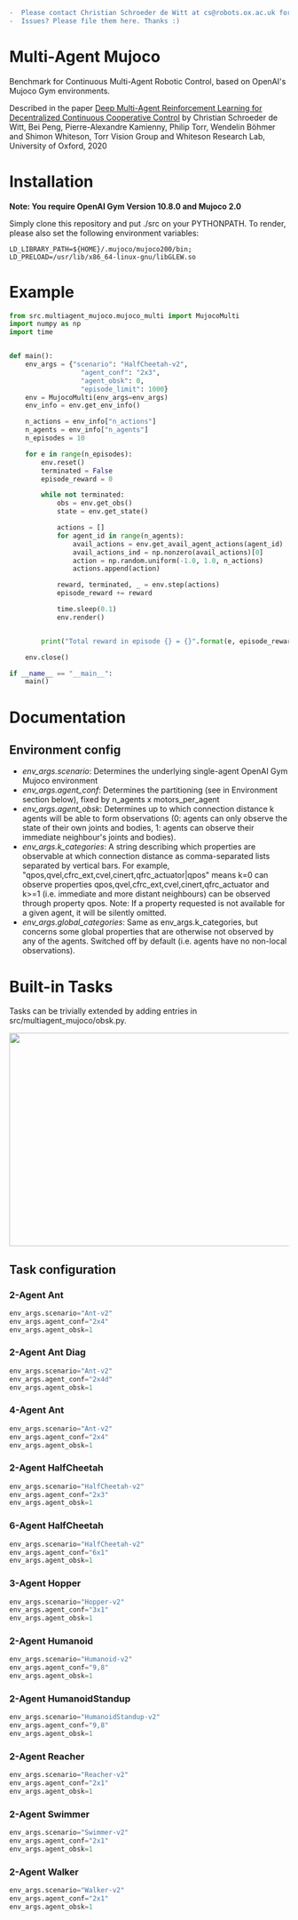 ```diff
-  Please contact Christian Schroeder de Witt at cs@robots.ox.ac.uk for any questions
-  Issues? Please file them here. Thanks :)
```

# Multi-Agent Mujoco
Benchmark for Continuous Multi-Agent Robotic Control, based on OpenAI's Mujoco Gym environments.

Described in the paper [Deep Multi-Agent Reinforcement Learning for Decentralized Continuous Cooperative Control](https://arxiv.org/abs/2003.06709) by Christian Schroeder de Witt, Bei Peng, Pierre-Alexandre Kamienny, Philip Torr, Wendelin Böhmer and Shimon Whiteson, Torr Vision Group and Whiteson Research Lab, University of Oxford, 2020

# Installation

**Note: You require OpenAI Gym Version 10.8.0 and Mujoco 2.0**

Simply clone this repository and put ./src on your PYTHONPATH.
To render, please also set the following environment variables:

```
LD_LIBRARY_PATH=${HOME}/.mujoco/mujoco200/bin;
LD_PRELOAD=/usr/lib/x86_64-linux-gnu/libGLEW.so
```

# Example

```python
from src.multiagent_mujoco.mujoco_multi import MujocoMulti
import numpy as np
import time


def main():
    env_args = {"scenario": "HalfCheetah-v2",
                  "agent_conf": "2x3",
                  "agent_obsk": 0,
                  "episode_limit": 1000}
    env = MujocoMulti(env_args=env_args)
    env_info = env.get_env_info()

    n_actions = env_info["n_actions"]
    n_agents = env_info["n_agents"]
    n_episodes = 10

    for e in range(n_episodes):
        env.reset()
        terminated = False
        episode_reward = 0

        while not terminated:
            obs = env.get_obs()
            state = env.get_state()

            actions = []
            for agent_id in range(n_agents):
                avail_actions = env.get_avail_agent_actions(agent_id)
                avail_actions_ind = np.nonzero(avail_actions)[0]
                action = np.random.uniform(-1.0, 1.0, n_actions)
                actions.append(action)

            reward, terminated, _ = env.step(actions)
            episode_reward += reward

            time.sleep(0.1)
            env.render()


        print("Total reward in episode {} = {}".format(e, episode_reward))

    env.close()

if __name__ == "__main__":
    main()
```

# Documentation

## Environment config

* *env_args.scenario*: Determines the underlying single-agent OpenAI Gym Mujoco environment
* *env_args.agent_conf*: Determines the partitioning (see in Environment section below), fixed by n_agents x motors_per_agent
* *env_args.agent_obsk*: Determines up to which connection distance k agents will be able to form observations (0: agents can only observe the state of their own joints and bodies, 1: agents can observe their immediate neighbour's joints and bodies).
* *env_args.k_categories*: A string describing which properties are observable at which connection distance as comma-separated lists separated by vertical bars. For example, "qpos,qvel,cfrc_ext,cvel,cinert,qfrc_actuator|qpos" means k=0 can observe properties qpos,qvel,cfrc_ext,cvel,cinert,qfrc_actuator and k>=1 (i.e. immediate and more distant neighbours) can be observed through property qpos. Note: If a property requested is not available for a given agent, it will be silently omitted.
* *env_args.global_categories*: Same as env_args.k_categories, but concerns some global properties that are otherwise not observed by any of the agents. Switched off by default (i.e. agents have no non-local observations).

# Built-in Tasks 

Tasks can be trivially extended by adding entries in src/multiagent_mujoco/obsk.py.

<img src="https://github.com/schroederdewitt/multiagent_mujoco/blob/master/docs/images/mamujoco.png" width="900" height="384">

## Task configuration

### 2-Agent Ant

```python
env_args.scenario="Ant-v2"
env_args.agent_conf="2x4"
env_args.agent_obsk=1
```

### 2-Agent Ant Diag

```python
env_args.scenario="Ant-v2"
env_args.agent_conf="2x4d"
env_args.agent_obsk=1
```

### 4-Agent Ant

```python
env_args.scenario="Ant-v2"
env_args.agent_conf="2x4"
env_args.agent_obsk=1
```

### 2-Agent HalfCheetah

```python
env_args.scenario="HalfCheetah-v2"
env_args.agent_conf="2x3"
env_args.agent_obsk=1
```

### 6-Agent HalfCheetah

```python
env_args.scenario="HalfCheetah-v2"
env_args.agent_conf="6x1"
env_args.agent_obsk=1
```

### 3-Agent Hopper

```python
env_args.scenario="Hopper-v2"
env_args.agent_conf="3x1"
env_args.agent_obsk=1
```

### 2-Agent Humanoid

```python
env_args.scenario="Humanoid-v2"
env_args.agent_conf="9,8"
env_args.agent_obsk=1
```

### 2-Agent HumanoidStandup

```python
env_args.scenario="HumanoidStandup-v2"
env_args.agent_conf="9,8"
env_args.agent_obsk=1
```

### 2-Agent Reacher

```python
env_args.scenario="Reacher-v2"
env_args.agent_conf="2x1"
env_args.agent_obsk=1
```

### 2-Agent Swimmer

```python
env_args.scenario="Swimmer-v2"
env_args.agent_conf="2x1"
env_args.agent_obsk=1
```

### 2-Agent Walker

```python
env_args.scenario="Walker-v2"
env_args.agent_conf="2x1"
env_args.agent_obsk=1
```
